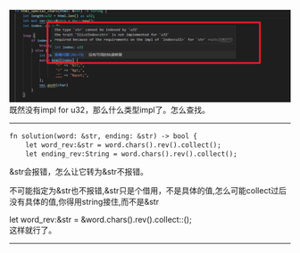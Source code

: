 ![](images/2021-07-17-21-59-42.png)
既然没有impl for u32，那么什么类型impl了。怎么查找。
***
```
fn solution(word: &str, ending: &str) -> bool {
    let word_rev:&str = word.chars().rev().collect();
    let ending_rev:String = word.chars().rev().collect();
```
&str会报错，怎么让它转为&str不报错。  

不可能指定为&str也不报错,&str只是个借用，不是具体的值,怎么可能collect过后没有具体的值,你得用string接住,而不是&str

let word_rev:&str = &word.chars().rev().collect::<String>();  
这样就行了。
***

